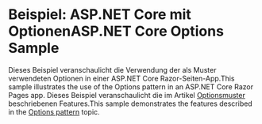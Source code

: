 # <a name="aspnet-core-options-sample"></a><span data-ttu-id="b6a2a-101">Beispiel: ASP.NET Core mit Optionen</span><span class="sxs-lookup"><span data-stu-id="b6a2a-101">ASP.NET Core Options Sample</span></span>

<span data-ttu-id="b6a2a-102">Dieses Beispiel veranschaulicht die Verwendung der als Muster verwendeten Optionen in einer ASP.NET Core Razor-Seiten-App.</span><span class="sxs-lookup"><span data-stu-id="b6a2a-102">This sample illustrates the use of the Options pattern in an ASP.NET Core Razor Pages app.</span></span> <span data-ttu-id="b6a2a-103">Dieses Beispiel veranschaulicht die im Artikel [Optionsmuster](https://docs.microsoft.com/aspnet/core/fundamentals/configuration/options) beschriebenen Features.</span><span class="sxs-lookup"><span data-stu-id="b6a2a-103">This sample demonstrates the features described in the [Options pattern](https://docs.microsoft.com/aspnet/core/fundamentals/configuration/options) topic.</span></span>
